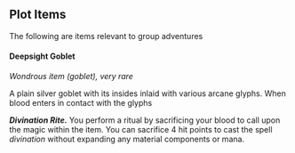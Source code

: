 ## Plot Items
The following are items relevant to group adventures


#### Deepsight Goblet
*Wondrous item (goblet), very rare*

A plain silver goblet with its insides inlaid with various arcane glyphs. When blood enters in contact with the glyphs

***Divination Rite.***
You perform a ritual by sacrificing your blood to call upon the magic within the item. You can sacrifice 4 hit points to cast the spell *divination* without expanding any material components or mana.